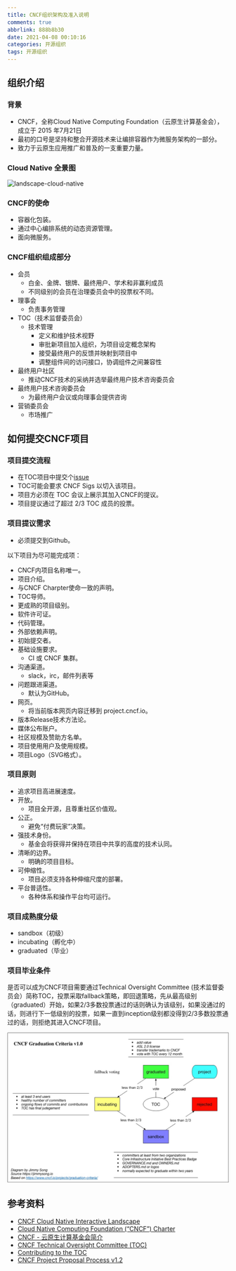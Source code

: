 ```yaml
---
title: CNCF组织架构及准入说明
comments: true
abbrlink: 888b8b30
date: 2021-04-08 00:10:16
categories: 开源组织
tags: 开源组织
---
```


## 组织介绍

### 背景

* CNCF，全称Cloud Native Computing Foundation（云原生计算基金会），成立于 2015 年7月21日
* 最初的口号是坚持和整合开源技术来让编排容器作为微服务架构的一部分。
* 致力于云原生应用推广和普及的一支重要力量。

### Cloud Native 全景图

![landscape-cloud-native](./media/15784056979737/landscape-cncf.png)

### CNCF的使命

* 容器化包装。
* 通过中心编排系统的动态资源管理。
* 面向微服务。

### CNCF组织组成部分

* 会员
    * 白金、金牌、银牌、最终用户、学术和非赢利成员
    * 不同级别的会员在治理委员会中的投票权不同。
* 理事会
    * 负责事务管理
* TOC（技术监督委员会）
    * 技术管理
        * 定义和维护技术视野
        * 审批新项目加入组织，为项目设定概念架构
        * 接受最终用户的反馈并映射到项目中
        * 调整组件间的访问接口，协调组件之间兼容性
* 最终用户社区
    * 推动CNCF技术的采纳并选举最终用户技术咨询委员会
* 最终用户技术咨询委员会
    * 为最终用户会议或向理事会提供咨询
* 营销委员会
    * 市场推广

## 如何提交CNCF项目

### 项目提交流程

* 在TOC项目中提交个[issue](https://github.com/cncf/toc/issues)
* TOC可能会要求 CNCF Sigs 以切入该项目。
* 项目方必须在 TOC 会议上展示其加入CNCF的提议。
* 项目提议通过了超过 2/3 TOC 成员的投票。

### 项目提议需求

* 必须提交到Github。

以下项目为尽可能完成项：

* CNCF内项目名称唯一。
* 项目介绍。
* 与CNCF Charpter使命一致的声明。
* TOC导师。
* 更成熟的项目级别。
* 软件许可证。
* 代码管理。
* 外部依赖声明。
* 初始提交者。
* 基础设施要求。
    * CI 或 CNCF 集群。
* 沟通渠道。
    * slack，irc，邮件列表等
* 问题跟进渠道。
    * 默认为GitHub。
* 网页。
    * 将当前版本网页内容迁移到 project.cncf.io。
* 版本Release技术方法论。
* 媒体公布账户。
* 社区规模及赞助方名单。
* 项目使用用户及使用规模。
* 项目Logo（SVG格式）。

### 项目原则

* 追求项目高进展速度。
* 开放。
    * 项目全开源，且尊重社区价值观。
* 公正。
    * 避免“付费玩家”决策。
* 强技术身份。
    * 基金会将获得并保持在项目中共享的高度的技术认同。
* 清晰的边界。
    * 明确的项目目标。
* 可伸缩性。
    * 项目必须支持各种伸缩尺度的部署。
* 平台普适性。
    * 各种体系和操作平台均可运行。

### 项目成熟度分级

* sandbox（初级）
* incubating（孵化中）
* graduated（毕业）

### 项目毕业条件

是否可以成为CNCF项目需要通过Technical Oversight Committee (技术监督委员会）简称TOC，投票采取fallback策略，即回退策略，先从最高级别（graduated）开始，如果2/3多数投票通过的话则确认为该级别，如果没通过的话，则进行下一低级别的投票，如果一直到inception级别都没得到2/3多数投票通过的话，则拒绝其进入CNCF项目。

![](./media/15784056979737/15784095112292.jpg)

## 参考资料

* [CNCF Cloud Native Interactive Landscape](https://landscape.cncf.io/)
* [Cloud Native Computing Foundation (“CNCF”) Charter](https://github.com/cncf/foundation/blob/master/charter.md)
* [CNCF - 云原生计算基金会简介](https://jimmysong.io/kubernetes-handbook/cloud-native/cncf.html)
* [CNCF Technical Oversight Committee (TOC)](https://github.com/cncf/toc)
* [Contributing to the TOC](https://github.com/cncf/toc/blob/master/CONTRIBUTING.md)
* [CNCF Project Proposal Process v1.2](https://github.com/cncf/toc/blob/master/process/project_proposals.adoc)